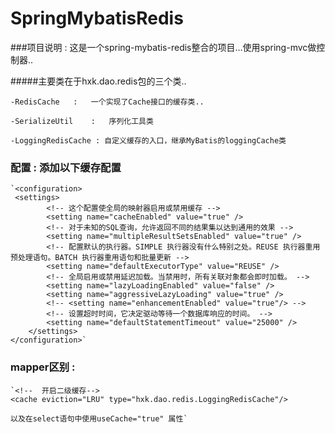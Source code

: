 # SpringMybatisRedis

###项目说明 : 这是一个spring-mybatis-redis整合的项目...使用spring-mvc做控制器..
	
#####主要类在于hxk.dao.redis包的三个类..  

	-RedisCache   :   一个实现了Cache接口的缓存类..  
	
	-SerializeUtil    :   序列化工具类  
	
	-LoggingRedisCache : 自定义缓存的入口，继承MyBatis的loggingCache类  
	
    
 ###   配置 : 添加以下缓存配置 
 
 	`<configuration>
	 <settings>
	        <!-- 这个配置使全局的映射器启用或禁用缓存 -->
	        <setting name="cacheEnabled" value="true" />
	        <!-- 对于未知的SQL查询，允许返回不同的结果集以达到通用的效果 -->
	        <setting name="multipleResultSetsEnabled" value="true" />
	        <!-- 配置默认的执行器。SIMPLE 执行器没有什么特别之处。REUSE 执行器重用预处理语句。BATCH 执行器重用语句和批量更新 -->
	        <setting name="defaultExecutorType" value="REUSE" />
	        <!-- 全局启用或禁用延迟加载。当禁用时，所有关联对象都会即时加载。 -->
	        <setting name="lazyLoadingEnabled" value="false" />
	        <setting name="aggressiveLazyLoading" value="true" />
	        <!-- <setting name="enhancementEnabled" value="true"/> -->
	        <!-- 设置超时时间，它决定驱动等待一个数据库响应的时间。 -->
	        <setting name="defaultStatementTimeout" value="25000" />
	    </settings>
	</configuration>`


###  mapper区别 :

	`<!--  开启二级缓存-->
	<cache eviction="LRU" type="hxk.dao.redis.LoggingRedisCache"/>
	
	以及在select语句中使用useCache="true" 属性`	


